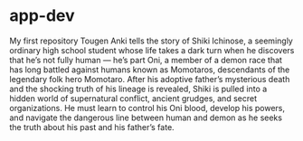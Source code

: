 # app-dev
My first repository
Tougen Anki tells the story of Shiki Ichinose, a seemingly ordinary high school student whose life takes a dark turn when he discovers that he’s not fully human — he’s part Oni, a member of a demon race that has long battled against humans known as Momotaros, descendants of the legendary folk hero Momotaro. After his adoptive father’s mysterious death and the shocking truth of his lineage is revealed, Shiki is pulled into a hidden world of supernatural conflict, ancient grudges, and secret organizations. He must learn to control his Oni blood, develop his powers, and navigate the dangerous line between human and demon as he seeks the truth about his past and his father’s fate.

